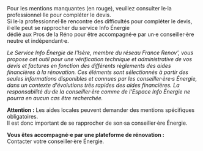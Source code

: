 
<!-- Commentaire : les classes "d-none d-print-block" permettent de ne pas afficher la boite sur le site mais de l'afficher dans le pdf -->
<div class="box box-primary d-none d-print-block">
    Pour les mentions manquantes (en rouge), veuillez consulter le·la professionnel·lle pour compléter le devis.<br>
    Si le·la professionnel·lle rencontre des difficultés pour compléter le devis, il·elle peut se rapprocher du service Info Énergie <br> dédié aux Pros de la Réno pour être accompagné·e par un·e conseiller·ère neutre et indépendant·e.
</div>


*Le Service Info Énergie de l'Isère, membre du réseau France Renov', vous propose cet outil pour une vérification technique et administrative de vos devis et factures en fonction des différents règlements des aides financières à la rénovation. Ces éléments sont sélectionnés à partir des seules informations disponibles et connues par les conseiller·ère·s Énergie, dans un contexte d'évolutions très rapides des aides financières. La responsabilité du·de la conseiller·ère comme de l'Espace Info Énergie ne pourra en aucun cas être recherchée.*

**Attention :** Les aides locales peuvent demander des mentions spécifiques obligatoires.<br>
Il est donc important de se rapprocher de son·sa conseiller·ère Énergie.


<!-- Commentaire : aussi le texte dans une div ne peut pas avoir de formattage markdown, il faut utiliser le format HTML, d'où les <a> pour les liens -->
<div class="box box-warning text-left">
    <b>Vous êtes accompagné·e par une plateforme de rénovation :</b>
    <br>
    Contacter votre conseiller·ère Énergie.
</div>
